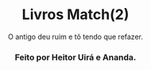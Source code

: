 <!DOCTYPE html>
<html>

<head>
  <meta charset="utf-8">
  <meta name="viewport" content="width=device-width">
  <meta name="viewport" content="width=device-width,initial-scale=1"/>
  <meta name="viewport" content="width=device-widht, initial-scale=1.0, maximum-scale=1.0, user-scalable=no" />
  <meta name="google-site-verification" content="yb49l207zp1Hj_LFiBEjg7_W_vtQA7dMsh_NbhBxPCQ" />
  <link href="style.css" rel="stylesheet" type="text/css" />
  <link href="1000338711-removebg-preview.png" rel="icon" type="image/jpg">
  <meta name="description" content="É um blog que junta livros de todos os gêneros e fala sobre eles.
    Este livro foi criado por Heitor Uirá, e Ananda Canto Fontes, Bárbara Kathleen e Gustavo Henrique deram pitaco." />
</head>
<header>
<h1> Livros Match(2) </h1>

<p> O antigo deu ruim e tô tendo que refazer. </p>
<h3> Feito por Heitor Uirá e Ananda. </h3>
</header>
</html>
